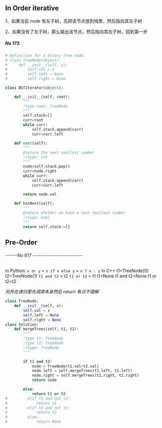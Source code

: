 ## In Order iterative

1、如果当前 node 有左子树，先把该节点放到栈里，然后指向其左子树

2、如果没有了左子树，那么输出该节点，然后指向其右子树，回到第一步

##### No 173

```py
# Definition for a binary tree node.
# class TreeNode(object):
#     def __init__(self, x):
#         self.val = x
#         self.left = None
#         self.right = None

class BSTIterator(object):

    def __init__(self, root):
        """
        :type root: TreeNode
        """
        self.stack=[]
        curr=root
        while curr:
            self.stack.append(curr)
            curr=curr.left

    def next(self):
        """
        @return the next smallest number
        :rtype: int
        """
        node=self.stack.pop()
        curr=node.right
        while curr:
            self.stack.append(curr)
            curr=curr.left
    
        return node.val

    def hasNext(self):
        """
        @return whether we have a next smallest number
        :rtype: bool
        """
        return self.stack!=[]
```

## Pre-Order

###### ------No 617 -------------------------

in Python:
`x or y` = `x if x else y` = `x ? x : y` in C++
t1=TreeNode(0)   
t2=TreeNode(1)
`t1 and t2` = t2
`t1 or t2` = t1
t1=None
t1 and t2=None
t1 or t2=t2   

*另外在递归里先调用本身然后 return 有点不理解*



```py
class TreeNode:
    def __init__(self, x):
        self.val = x
        self.left = None
        self.right = None
class Solution:
    def mergeTrees(self, t1, t2):
        """
        :type t1: TreeNode
        :type t2: TreeNode
        :rtype: TreeNode
        """

        if t1 and t2:
            node = TreeNode(t1.val+t2.val)
            node.left = self.mergeTrees(t1.left, t2.left)
            node.right = self.mergeTrees(t1.right, t2.right)
            return node

        else:
            return t1 or t2
#         elif t1 and not t2:
#             return t1
#         elif t2 and not t1:
#             return t2
#         else:
#             return None
```